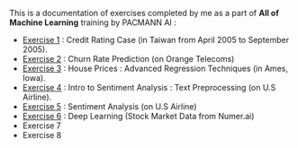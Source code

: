 This is a documentation of exercises completed by me as a part of **All of Machine Learning** training by PACMANN AI :

 * [Exercise 1](https://github.com/ekosaputro09/Data-Science-Project/blob/master/All%20of%20Machine%20Learning/Exercise1%20-%20ML%20-%20Advanced%20-%20Eko_Saputro.ipynb) : Credit Rating Case (in Taiwan from April 2005 to September 2005).
 * [Exercise 2](https://github.com/ekosaputro09/Data-Science-Project/blob/master/All%20of%20Machine%20Learning/Exercise2%20-%20ML%20-%20Advanced%20-%20Eko_Saputro.ipynb) : Churn Rate Prediction (on Orange Telecoms)
 * [Exercise 3](https://github.com/ekosaputro09/Data-Science-Project/blob/master/All%20of%20Machine%20Learning/Exercise3%20-%20ML%20-%20Advanced%20-%20Eko_Saputro.ipynb) : House Prices : Advanced Regression Techniques (in Ames, Iowa).
 * [Exercise 4](https://github.com/ekosaputro09/Data-Science-Project/blob/master/All%20of%20Machine%20Learning/Exercise4%20-%20ML%20-%20Advanced%20-%20Eko_Saputro.ipynb) : Intro to Sentiment Analysis : Text Preprocessing (on U.S Airline).
 * [Exercise 5](https://github.com/ekosaputro09/Data-Science-Project/blob/master/All%20of%20Machine%20Learning/Exercise5%20-%20ML%20-%20Advanced%20-%20Eko_Saputro.ipynb) : Sentiment Analysis (on U.S Airline)
 * [Exercise 6](https://github.com/ekosaputro09/Data-Science-Project/blob/master/All%20of%20Machine%20Learning/Exercise6%20-%20ML%20-%20Advanced%20-%20Eko_Saputro.ipynb) : Deep Learning (Stock Market Data from Numer.ai)
 * Exercise 7
 * Exercise 8
